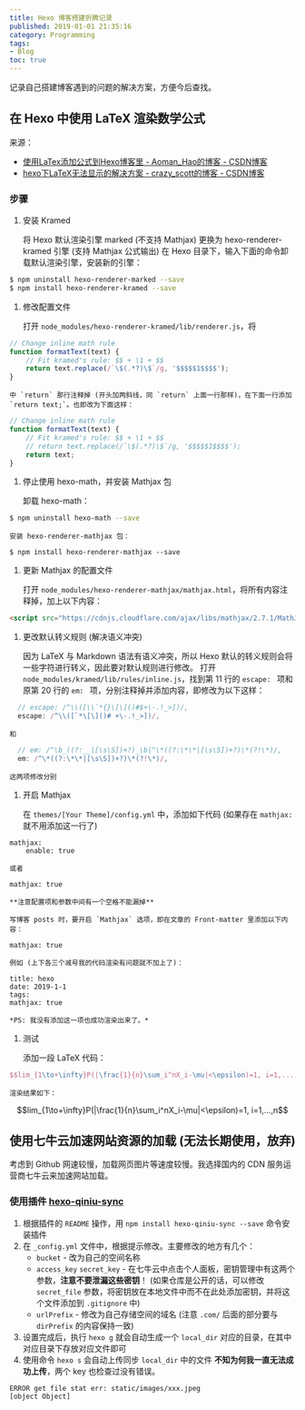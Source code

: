 ```yaml
---
title: Hexo 博客搭建折腾记录
published: 2019-01-01 21:35:16
category: Programming
tags:
- Blog
toc: true
---
```


记录自己搭建博客遇到的问题的解决方案，方便今后查找。

<!-- more -->

## 在 Hexo 中使用 LaTeX 渲染数学公式

来源：

* [使用LaTex添加公式到Hexo博客里 - Aoman_Hao的博客 - CSDN博客](https://blog.csdn.net/Aoman_Hao/article/details/81381507)
* [hexo下LaTeX无法显示的解决方案 - crazy_scott的博客 - CSDN博客](https://blog.csdn.net/crazy_scott/article/details/79293576)

### 步骤

1. 安装 Kramed

	将 Hexo 默认渲染引擎 marked (不支持 Mathjax) 更换为 hexo-renderer-kramed 引擎 (支持 Mathjax 公式输出)
	在 Hexo 目录下，输入下面的命令卸载默认渲染引擎，安装新的引擎：
```bash
$ npm uninstall hexo-renderer-marked --save
$ npm install hexo-renderer-kramed --save
```

1. 修改配置文件

	打开 `node_modules/hexo-renderer-kramed/lib/renderer.js`，将
```javascript
// Change inline math rule
function formatText(text) {
    // Fit kramed's rule: $$ + \1 + $$
    return text.replace(/`\$(.*?)\$`/g, '$$$$$1$$$$');
}
```
	中 `return` 那行注释掉 (开头加两斜线，同 `return` 上面一行那样)，在下面一行添加 `return text;`。也即改为下面这样：
```javascript
// Change inline math rule
function formatText(text) {
    // Fit kramed's rule: $$ + \1 + $$
    // return text.replace(/`\$(.*?)\$`/g, '$$$$$1$$$$');
	return text;
}
```

1. 停止使用 hexo-math，并安装 Mathjax 包

	卸载 hexo-math：
```bash
$ npm uninstall hexo-math --save
```

	安装 hexo-renderer-mathjax 包：
```
$ npm install hexo-renderer-mathjax --save
```

1. 更新 Mathjax 的配置文件

	打开 `node_modules/hexo-renderer-mathjax/mathjax.html`，将所有内容注释掉，加上以下内容：
```html
<script src="https://cdnjs.cloudflare.com/ajax/libs/mathjax/2.7.1/MathJax.js?config=TeX-MML-AM_CHTML"></script>
```

1. 更改默认转义规则 (解决语义冲突)

	因为 LaTeX 与 Markdown 语法有语义冲突，所以 Hexo 默认的转义规则会将一些字符进行转义，因此要对默认规则进行修改。
	打开 `node_modules/kramed/lib/rules/inline.js`，找到第 11 行的 `escape: ` 项和原第 20 行的 `em: ` 项，分别注释掉并添加内容，即修改为以下这样：
```javascript
  // escape: /^\\([\\`*{}\[\]()#$+\-.!_>])/,
  escape: /^\\([`*\[\]()# +\-.!_>])/,
```
	和
```javascript
  // em: /^\b_((?:__|[\s\S])+?)_\b|^\*((?:\*\*|[\s\S])+?)\*(?!\*)/,
  em: /^\*((?:\*\*|[\s\S])+?)\*(?!\*)/,
```
	这两项修改分别
1. 开启 Mathjax

	在 `themes/[Your Theme]/config.yml` 中，添加如下代码 (如果存在 `mathjax:` 就不用添加这一行了)
```
mathjax:
	enable: true
```

	或者
```
mathjax: true
```

	**注意配置项和参数中间有一个空格不能漏掉**

	写博客 posts 时，要开启 `Mathjax` 选项，即在文章的 Front-matter 里添加以下内容：
```
mathjax: true
```

	例如 (上下各三个减号我的代码渲染有问题就不加上了)：
```hexo
title: hexo
date: 2019-1-1
tags:
mathjax: true
```

	*PS: 我没有添加这一项也成功渲染出来了。* 

1. 测试

	添加一段 LaTeX 代码：
```latex
$$lim_{1\to+\infty}P(|\frac{1}{n}\sum_i^nX_i-\mu|<\epsilon)=1, i=1,...,n$$  
```

	渲染结果如下：
$$lim_{1\to+\infty}P(|\frac{1}{n}\sum_i^nX_i-\mu|<\epsilon)=1, i=1,...,n$$  

## 使用七牛云加速网站资源的加载 (无法长期使用，放弃)

考虑到 Github 网速较慢，加载网页图片等速度较慢。我选择国内的 CDN 服务运营商七牛云来加速网站加载。

### 使用插件 [hexo-qiniu-sync](https://github.com/gyk001/hexo-qiniu-sync)

1. 根据插件的 `README` 操作，用 `npm install hexo-qiniu-sync --save` 命令安装插件
1. 在 `_config.yml` 文件中，根据提示修改。主要修改的地方有几个：
	* `bucket` - 改为自己的空间名称
	* `access_key` `secret_key` - 在七牛云中点击个人面板，密钥管理中有这两个参数，**注意不要泄漏这些密钥**！ (如果仓库是公开的话，可以修改 `secret_file` 参数，将密钥放在本地文件中而不在此处添加密钥，并将这个文件添加到 `.gitignore` 中)
	* `urlPrefix` - 修改为自己存储空间的域名 (注意 `.com/` 后面的部分要与 `dirPrefix` 的内容保持一致)
1. 设置完成后，执行 `hexo g` 就会自动生成一个 `local_dir` 对应的目录，在其中对应目录下存放对应文件即可
1. 使用命令 `hexo s` 会自动上传同步 `local_dir` 中的文件
**不知为何我一直无法成功上传**，两个 key 也检查过没有错误。
```
ERROR get file stat err: static/images/xxx.jpeg
[object Object]
```
